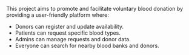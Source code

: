 This project aims to promote and facilitate voluntary blood donation by providing a user-friendly platform where:

- Donors can register and update availability.
- Patients can request specific blood types.
- Admins can manage requests and donor data.
- Everyone can search for nearby blood banks and donors.
